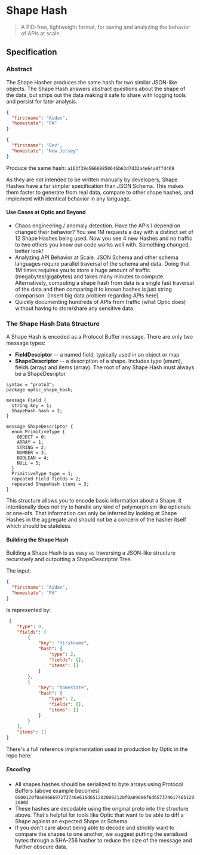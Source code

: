 # Shape Hash
> A PID-free, lightweight format, for saving and analyzing the behavior of APIs at scale.

## Specification

### Abstract
The Shape Hasher produces the same hash for two similar JSON-like objects. The Shape Hash answers abstract questions about the shape of the data, but strips out the data making it safe to share with logging tools and persist for later analysis.

```json
{
  "firstname": "Aidan",
  "homestate": "PA"
}
```
```json
{
  "firstname": "Dev",
  "homestate": "New Jersey"
}
```
Produce the same hash: `a163f39e56668850646b63d7d32a4e64a0ffd469`

As they are not intended to be written manually by developers, Shape Hashes have a far simpler specification than JSON Schema. This makes them faster to generate from real data, compare to other shape hashes, and implement with identical behavior in any language.

#### Use Cases at Optic and Beyond
- Chaos engineering / anomaly detection. Have the APIs I depend on changed their behavior? You see 1M requests a day with a distinct set of 12 Shape Hashes being used. Now you see 4 new Hashes and no traffic to two others you know our code works well with. Something changed, better look!
- Analyzing API Behavior at Scale. JSON Schema and other schema languages require parallel traversal of the schema and data. Doing that 1M times requires you to store a huge amount of traffic (megabytes/gigabytes) and takes many minutes to compute. Alternatively, computing a shape hash from data is a single fast traversal of the data and then comparing it to known hashes is just string comparison. [Insert big data problem regarding APIs here]
- Quickly documenting hundreds of APIs from traffic (what Optic does) without having to store/share any sensitive data

### The Shape Hash Data Structure
A Shape Hash is encoded as a Protocol Buffer message. There are only two message types:
- **FieldDesciptor** -- a named field, typically used in an object or map
- **ShapeDescriptor** -- a description of a shape. Includes type (enum), fields (array) and items (array). The root of any Shape Hash must always be a ShapeDesriptor

```proto3
syntax = "proto3";
package optic_shape_hash;

message Field {
  string key = 1;
  ShapeHash hash = 2;
}

message ShapeDescriptor {
  enum PrimitiveType {
    OBJECT = 0;
    ARRAY = 1;
    STRING = 2;
    NUMBER = 3;
    BOOLEAN = 4;
    NULL = 5;
  }
  PrimitiveType type = 1;
  repeated Field fields = 2;
  repeated ShapeHash items = 3;
}
```

This structure allows you to encode basic information about a Shape. It intentionally does not try to handle any kind of polymorphism like optionals or one-ofs. That information can only be inferred by looking at Shape Hashes in the aggregate and should not be a concern of the hasher itself which should be stateless.


#### Building the Shape Hash
Building a Shape Hash is as easy as traversing a JSON-like structure recursively and outputting a ShapeDescriptor Tree.

The input:
```json
{
  "firstname": "Aidan",
  "homestate": "PA"
}
```
Is represented by:
```json
 {
    "type": 0,
    "fields": [
        {
            "key": "firstname",
            "hash": {
                "type": 2,
                "fields": [],
                "items": []
            }
        },
        {
            "key": "homestate",
            "hash": {
                "type": 2,
                "fields": [],
                "items": []
            }
        }
    ],
    "items": []
}
```

There's a full reference implementation used in production by Optic in the repo here:

##### Encoding
- All shapes hashes should be serialized to byte arrays using Protocol Buffers (above example becomes) `0800120f0a0966697273746e616d6512020802120f0a09686f6d65737461746512020802`
- These hashes are decodable using the original proto into the structure above. That's helpful for tools like Optic that want to be able to diff a Shape against an expected Shape or Schema
- If you don't care about being able to decode and strickly want to compare the shapes to one another, we suggest putting the serialized bytes through a SHA-256 hasher to reduce the size of the message and further obscure data.


